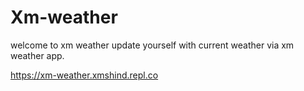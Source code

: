 # Xm-weather
welcome to xm weather update yourself with current weather via xm weather app.

https://xm-weather.xmshind.repl.co
